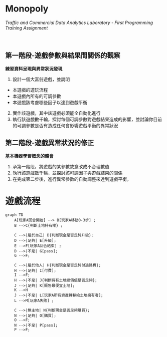 # Monopoly
*Traffic and Commercial Data Analytics Laboratory - First Programming Training Assignment*
<br>
<br>
<br>

## 第一階段-遊戲參數與結果間關係的觀察
**練習資料呈現與異常狀況發現**
1. 設計一個大富翁遊戲，並說明 
  - 本遊戲的遊玩流程
  - 本遊戲內所有的可調參數
  - 本遊戲該考慮哪些因子以達到遊戲平衡
2. 實作該遊戲，其中該遊戲必須能全自動化進行
3. 執行該遊戲數千輪，探討每個可調參數對遊戲結果造成的影響，並討論你目前的可調參數是否有造成任何會影響遊戲平衡的異常狀況

## 第二階段-遊戲異常狀況的修正
**基本機器學習概念的體會**
1. 承第一階段，將遊戲的某參數故意改成不合理數值
2. 執行該遊戲數千輪，並探討該可調因子與遊戲結果的關係
3. 在完成第二步後，進行異常參數的自動調整來達到遊戲平衡。


# 遊戲流程
```mermaid
graph TD
    A[玩家A回合開始] --> B[玩家A移動0-3步] ;
    B -->C{判斷土地持有權} ;
    
    C -->|屬於自己| D{判斷現金是否足夠升級};
    D -->|足夠| E[升級];
    E -->F[玩家A回合結束] ;
    D -->|不足| G[pass];
    G -->F;
    
    C -->|屬於他人| H{判斷現金是否足夠付過路費};
    H -->|足夠| I[付費];
    I -->F;
    H -->|不足| J{判斷持有土地總價值是否足夠};
    J -->|足夠| K[販售最便宜土地];
    K -->H
    J -->|不足| L[玩家A所有資產轉移給土地擁有者];
    L -->M[玩家A失敗] ;
    
    C -->|無主地| N{判斷現金是否足夠購買};
    N -->|足夠| O[購買];
    O -->F;
    N -->|不足| P[pass];
    P -->F;
```
